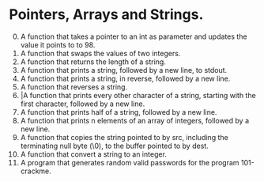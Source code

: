 # Pointers, Arrays and Strings.
0. A function that takes a pointer to an int as parameter and updates the value it points to to 98.
1. A function that swaps the values of two integers.
2. A function that returns the length of a string.
3. A function that prints a string, followed by a new line, to stdout.
4. A function that prints a string, in reverse, followed by a new line.
5. A function that reverses a string.
6. |A function that prints every other character of a string, starting with the first character, followed by a new line.
7. A function that prints half of a string, followed by a new line.
8. A function that prints n elements of an array of integers, followed by a new line.
9. A function that copies the string pointed to by src, including the terminating null byte (\0), to the buffer pointed to by dest.
10. A function that convert a string to an integer.
11. A program that generates random valid passwords for the program 101-crackme.

